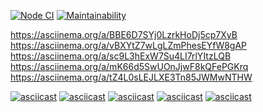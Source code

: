 [![Node CI](https://github.com/mishchenkoandrey/frontend-project-lvl1/workflows/Node%20CI/badge.svg)](https://github.com/mishchenkoandrey/frontend-project-lvl1/actions)
[![Maintainability](https://api.codeclimate.com/v1/badges/1345e84d6a8a763d1aa7/maintainability)](https://codeclimate.com/github/mishchenkoandrey/frontend-project-lvl1/maintainability)

https://asciinema.org/a/BBE6D7SYj0LzrkHoDj5cp7XyB
https://asciinema.org/a/vBXYtZ7wLgLZmPhesEYfW8gAP
https://asciinema.org/a/sc9L3hExW7Su4LI7rlYItzLQB
https://asciinema.org/a/mK66d5SwUOnJjwF8kQFePGKrq
https://asciinema.org/a/tZ4L0sLEJLXE3Tn85JWMwNTHW

[![asciicast](https://asciinema.org/a/BBE6D7SYj0LzrkHoDj5cp7XyB.svg)](https://asciinema.org/a/BBE6D7SYj0LzrkHoDj5cp7XyB)
[![asciicast](https://asciinema.org/a/vBXYtZ7wLgLZmPhesEYfW8gAP.svg)](https://asciinema.org/a/vBXYtZ7wLgLZmPhesEYfW8gAP)
[![asciicast](https://asciinema.org/a/sc9L3hExW7Su4LI7rlYItzLQB.svg)](https://asciinema.org/a/sc9L3hExW7Su4LI7rlYItzLQB)
[![asciicast](https://asciinema.org/a/mK66d5SwUOnJjwF8kQFePGKrq.svg)](https://asciinema.org/a/mK66d5SwUOnJjwF8kQFePGKrq)
[![asciicast](https://asciinema.org/a/tZ4L0sLEJLXE3Tn85JWMwNTHW.svg)](https://asciinema.org/a/tZ4L0sLEJLXE3Tn85JWMwNTHW)